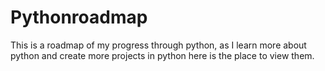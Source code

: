 # Pythonroadmap
This is a roadmap of my progress through python, as I learn more about python and create more projects in python here is the place to view them. 
